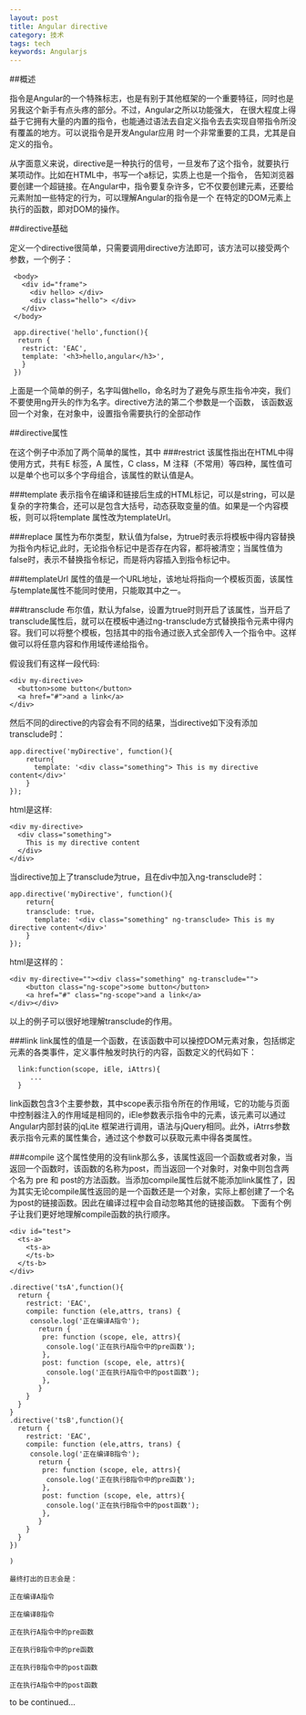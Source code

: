 ```yaml
---
layout: post
title: Angular directive
category: 技术
tags: tech
keywords: Angularjs
---
```


##概述

  指令是Angular的一个特殊标志，也是有别于其他框架的一个重要特征，同时也是另我这个新手有点头疼的部分。不过，Angular之所以功能强大，
在很大程度上得益于它拥有大量的内置的指令，也能通过语法去自定义指令去去实现自带指令所没有覆盖的地方。可以说指令是开发Angular应用
时一个非常重要的工具，尤其是自定义的指令。

  从字面意义来说，directive是一种执行的信号，一旦发布了这个指令，就要执行某项动作。比如在HTML中，书写一个a标记，实质上也是一个指令，
告知浏览器要创建一个超链接。在Angular中，指令要复杂许多，它不仅要创建元素，还要给元素附加一些特定的行为，可以理解Angular的指令是一个
在特定的DOM元素上执行的函数，即对DOM的操作。


##directive基础

  定义一个directive很简单，只需要调用directive方法即可，该方法可以接受两个参数，一个例子：

```
 <body>
   <div id="frame">
     <div hello> </div>
     <div class="hello"> </div>
   </div>
 </body>

 app.directive('hello',function(){
  return {
   restrict: 'EAC',
   template: '<h3>hello,angular</h3>',
   }
 })

```

  上面是一个简单的例子，名字叫做hello，命名时为了避免与原生指令冲突，我们不要使用ng开头的作为名字。directive方法的第二个参数是一个函数，
该函数返回一个对象，在对象中，设置指令需要执行的全部动作

##directive属性

在这个例子中添加了两个简单的属性，其中
###restrict
  该属性指出在HTML中得使用方式，共有E 标签，A 属性，C class，M 注释（不常用）等四种，属性值可以是单个也可以多个字母组合，该属性的默认值是A。

###template
  表示指令在编译和链接后生成的HTML标记，可以是string，可以是复杂的字符集合，还可以是包含大括号，动态获取变量的值。如果是一个内容模板，则可以将template
属性改为templateUrl。

###replace
  属性为布尔类型，默认值为false，为true时表示将模板中得内容替换为指令内标记,此时，无论指令标记中是否存在内容，都将被清空；当属性值为false时，表示不替换指令标记，而是将内容插入到指令标记中。

###templateUrl
  属性的值是一个URL地址，该地址将指向一个模板页面，该属性与template属性不能同时使用，只能取其中之一。

###transclude
  布尔值，默认为false，设置为true时则开启了该属性，当开启了transclude属性后，就可以在模板中通过ng-transclude方式替换指令元素中得内容。我们可以将整个模板，包括其中的指令通过嵌入式全部传入一个指令中。这样做可以将任意内容和作用域传递给指令。

  假设我们有这样一段代码:

  ```
  <div my-directive>
    <button>some button</button>
    <a href="#">and a link</a>
  </div>

  ```
  然后不同的directive的内容会有不同的结果，当directive如下没有添加transclude时：

  ```
  app.directive('myDirective', function(){
      return{
        template: '<div class="something"> This is my directive content</div>'
      }
  });

  ```
  html是这样:

  ```
  <div my-directive>
    <div class="something"> 
      This is my directive content
    </div>
  </div>
  ```

  当directive加上了transclude为true，且在div中加入ng-transclude时：

  ```
  app.directive('myDirective', function(){
      return{
      transclude: true，
        template: '<div class="something" ng-transclude> This is my directive content</div>'
      }
  });

  ```
  html是这样的：

  ```
  <div my-directive=""><div class="something" ng-transclude="">
      <button class="ng-scope">some button</button>
      <a href="#" class="ng-scope">and a link</a>
  </div></div>
  ```

  以上的例子可以很好地理解transclude的作用。


###link
  link属性的值是一个函数，在该函数中可以操控DOM元素对象，包括绑定元素的各类事件，定义事件触发时执行的内容，函数定义的代码如下：

```
  link:function(scope, iEle, iAttrs){
     ...
  }

```

link函数包含3个主要参数，其中scope表示指令所在的作用域，它的功能与页面中控制器注入的作用域是相同的，iEle参数表示指令中的元素，该元素可以通过Angular内部封装的jqLite
框架进行调用，语法与jQuery相同。此外，iAtrrs参数表示指令元素的属性集合，通过这个参数可以获取元素中得各类属性。

###compile
  这个属性使用的没有link那么多，该属性返回一个函数或者对象，当返回一个函数时，该函数的名称为post，而当返回一个对象时，对象中则包含两个名为 pre 和 post的方法函数。当添加compile属性后就不能添加link属性了，因为其实无论compile属性返回的是一个函数还是一个对象，实际上都创建了一个名为post的链接函数。因此在编译过程中会自动忽略其他的链接函数。
  下面有个例子让我们更好地理解compile函数的执行顺序。

```
<div id="test">
  <ts-a>
    <ts-a>
    </ts-b>
  </ts-b>
</div>

.directive('tsA',function(){
  return {
    restrict: 'EAC',
    compile: function (ele,attrs, trans) {
     console.log('正在编译A指令');
       return {
        pre: function (scope, ele, attrs){
         console.log('正在执行A指令中的pre函数');
        },
        post: function (scope, ele, attrs){
         console.log('正在执行A指令中的post函数');
        },
       }
    }
  }
}
.directive('tsB',function(){
  return {
    restrict: 'EAC',
    compile: function (ele,attrs, trans) {
     console.log('正在编译B指令');
       return {
        pre: function (scope, ele, attrs){
         console.log('正在执行B指令中的pre函数');
        },
        post: function (scope, ele, attrs){
         console.log('正在执行B指令中的post函数');
        },
       }
    }
  }
})

)

```


```
最终打出的日志会是：

正在编译A指令

正在编译B指令

正在执行A指令中的pre函数

正在执行B指令中的pre函数

正在执行B指令中的post函数

正在执行A指令中的post函数
```


to be continued...
